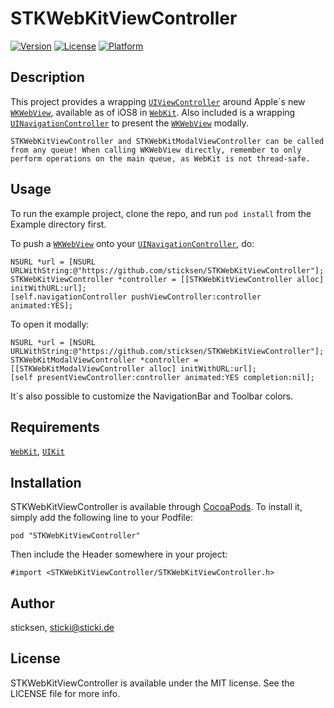 # STKWebKitViewController

[![Version](https://img.shields.io/cocoapods/v/STKWebKitViewController.svg?style=flat)](http://cocoadocs.org/docsets/STKWebKitViewController)
[![License](https://img.shields.io/cocoapods/l/STKWebKitViewController.svg?style=flat)](http://cocoadocs.org/docsets/STKWebKitViewController)
[![Platform](https://img.shields.io/cocoapods/p/STKWebKitViewController.svg?style=flat)](http://cocoadocs.org/docsets/STKWebKitViewController)

## Description

This project provides a wrapping [`UIViewController`][UIViewController] around Apple´s new [`WKWebView`][WKWebView], available as of iOS8 in [`WebKit`][WebKit]. Also included is a wrapping [`UINavigationController`][UINavigationController] to present the [`WKWebView`][WKWebView] modally.

    STKWebKitViewController and STKWebKitModalViewController can be called from any queue! When calling WKWebView directly, remember to only perform operations on the main queue, as WebKit is not thread-safe.
## Usage

To run the example project, clone the repo, and run `pod install` from the Example directory first.

To push a [`WKWebView`][WKWebView] onto your [`UINavigationController`][UINavigationController], do:
	
    NSURL *url = [NSURL URLWithString:@"https://github.com/sticksen/STKWebKitViewController"];
    STKWebKitViewController *controller = [[STKWebKitViewController alloc] initWithURL:url];
    [self.navigationController pushViewController:controller animated:YES];
	
To open it modally:

	NSURL *url = [NSURL URLWithString:@"https://github.com/sticksen/STKWebKitViewController"];
	STKWebKitModalViewController *controller = [[STKWebKitModalViewController alloc] initWithURL:url];
	[self presentViewController:controller animated:YES completion:nil];
	
It´s also possible to customize the NavigationBar and Toolbar colors.

## Requirements

[`WebKit`][WebKit], [`UIKit`][UIKit]

## Installation

STKWebKitViewController is available through [CocoaPods](http://cocoapods.org). To install
it, simply add the following line to your Podfile:

    pod "STKWebKitViewController"
	
Then include the Header somewhere in your project:

	#import <STKWebKitViewController/STKWebKitViewController.h>
		
## Author

sticksen, sticki@sticki.de

## License

STKWebKitViewController is available under the MIT license. See the LICENSE file for more info.

[UIKit]: https://developer.apple.com/library/ios/documentation/uikit/reference/uikit_framework/_index.html
[WebKit]: https://developer.apple.com/library/prerelease/ios/documentation/Cocoa/Reference/WebKit/ObjC_classic/
[WKWebView]: https://developer.apple.com/library/prerelease/ios/documentation/WebKit/Reference/WKWebView_Ref/index.html#//apple_ref/occ/cl/WKWebView
[UIViewController]: https://developer.apple.com/library/ios/documentation/uikit/reference/UIViewController_Class/Reference/Reference.html
[UINavigationController]: https://developer.apple.com/library/ios/documentation/uikit/reference/UINavigationController_Class/Reference/Reference.html
